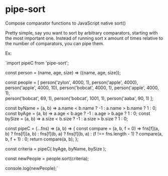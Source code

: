 # pipe-sort
Compose comparator functions to JavaScript native sort()

Pretty simple, say you want to sort by arbitrary comparators, starting with the most important one. Instead of running sort x
amount of times relative to the number of comparators, you can pipe them. 

Ex: 

`import pipeC from 'pipe-sort';

const person = (name, age, size) => ({name, age, size});

const people = [
  person('zylon', 4000, 1), 
  person('apple', 4000), 
  person('apple', 4000, 10), 
  person('bobcat', 4000, 1), 
  person('apple', 4000, 1),  
  person('bobcat', 69, 1), 
  person('bobcat', 1001, 1), 
  person('aaba', 90, 1)
];

const byName = (a, b) => a.name < b.name ? -1 : a.name > b.name ? 1 : 0;
const byAge = (a, b) => a.age < b.age ? -1 : a.age > b.age ? 1 : 0;
const bySize = (a, b) => a.size < b.size ? -1 : a.size > b.size ? 1 : 0;

const pipeC = (...fns) => (a, b) => {
  const compare = (a, b, f = 0) => fns[f](a, b) ? fns[f](a, b) : fns[f](b, a) ? fns[f](b, a) : (f !== fns.length - 1) ? compare(a, b, f + 1) : 0;
  return compare(a, b);
};

const criteria = pipeC(
  byAge, 
  byName,
  bySize
);

const newPeople = people.sort(criteria);

console.log(newPeople);`
